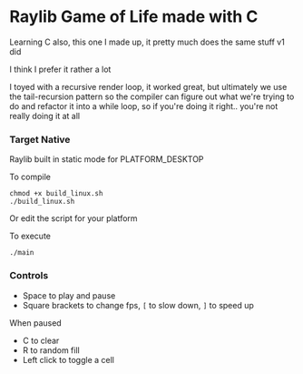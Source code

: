 # Raylib Game of Life made with C

Learning C also, this one I made up, it pretty much does the same stuff v1 did

I think I prefer it rather a lot

I toyed with a recursive render loop, it worked great, but ultimately we use the tail-recursion pattern so the compiler can figure out what we're trying to do and refactor it into a while loop, so if you're doing it right.. you're not really doing it at all 

### Target Native 

Raylib built in static mode for PLATFORM_DESKTOP

To compile 
```
chmod +x build_linux.sh
./build_linux.sh
```

Or edit the script for your platform


To execute 
```
./main 
```

### Controls 

- Space to play and pause 
- Square brackets to change fps, `[` to slow down, `]` to speed up

When paused 
- C to clear 
- R to random fill
- Left click to toggle a cell 